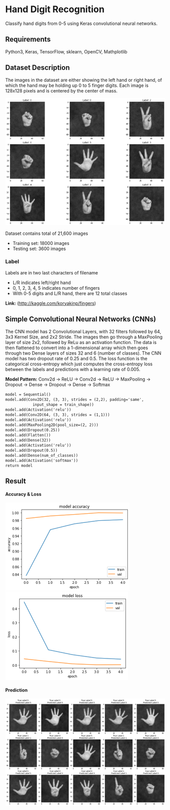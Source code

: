 # Hand Digit Recognition
Classify hand digits from 0-5 using Keras convolutional neural networks.  


## Requirements
Python3, Keras, TensorFlow, sklearn, OpenCV, Mathplotlib 


## Dataset Description
The images in the dataset are either showing the left hand or right hand, of which the hand may be holding up 0 to 5 finger digits. Each image is 128x128 pixels and is centered by the center of mass.

![Fingers Dataset](https://github.com/ShoRaj-mDr/Hand_Digit_Recognition/blob/master/images/Fingers%20Dataset.png)

Dataset contains total of 21,600 images
- Training set: 18000 images
- Testing set: 3600 images

### Label 
Labels are in two last characters of filename 
- L/R indicates left/right hand
- 0, 1, 2, 3, 4, 5 indicates number of fingers 
- With 0-5 digits and L/R hand, there are 12 total classes 

__Link:__   (http://kaggle.com/koryakinp/fingers)


## Simple Convolutional Neural Networks (CNNs)
The CNN model has 2 Convolutional Layers, with 32 filters followed by 64, 3x3 Kernel Size, and 2x2 Stride. The images then go through a MaxPooling layer of size 2x2, followed by ReLu as an activation function. The data is then flattened to convert into a 1-dimensional array which then goes through two Dense layers of sizes 32 and 6 (number of classes). The CNN model has two dropout rate of 0.25 and 0.5. The loss function is the categorical cross-entropy which just computes the cross-entropy loss between the labels and predictions with a learning rate of 0.005. 

__Model Pattern:__ 
Conv2d -> ReLU -> Conv2d -> ReLU -> MaxPooling -> Dropout -> Dense ->  Dropout -> Dense -> Softmax

```
model = Sequential()
model.add(Conv2D(32, (3, 3), strides = (2,2), padding='same',
            input_shape = train_shape))
model.add(Activation('relu'))
model.add(Conv2D(64, (3, 3), strides = (1,1)))
model.add(Activation('relu'))
model.add(MaxPooling2D(pool_size=(2, 2)))
model.add(Dropout(0.25))
model.add(Flatten())
model.add(Dense(32))
model.add(Activation('relu'))
model.add(Dropout(0.5))
model.add(Dense(num_of_classes))
model.add(Activation('softmax'))
return model
```

## Result

#### Accuracy & Loss
![Accuracy](https://github.com/ShoRaj-mDr/Hand_Digit_Recognition/blob/master/images/accuracy.png) ![Loss](https://github.com/ShoRaj-mDr/Hand_Digit_Recognition/blob/master/images/loss.png)

#### Prediction
![Prediction](https://github.com/ShoRaj-mDr/Hand_Digit_Recognition/blob/master/images/prediction.png)
